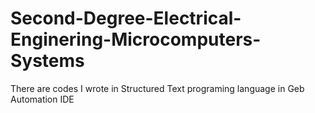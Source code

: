 # Second-Degree-Electrical-Enginering-Microcomputers-Systems
There are codes I wrote in Structured Text programing language in Geb Automation IDE

